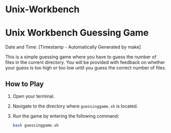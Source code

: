 # Unix-Workbench
# Unix Workbench Guessing Game

Date and Time: [Timestamp - Automatically Generated by make]

This is a simple guessing game where you have to guess the number of files in the current directory. You will be provided with feedback on whether your guess is too high or too low until you guess the correct number of files.

## How to Play

1. Open your terminal.
2. Navigate to the directory where `guessinggame.sh` is located.
3. Run the game by entering the following command:

   ```bash
   bash guessinggame.sh
